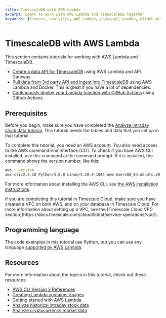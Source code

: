 ```yaml
---
title: TimescaleDB with AWS Lambda
excerpt: Learn to work with AWS Lambda and TimescaleDB together
keywords: [finance, analytics, AWS Lambda, psycopg2, pandas, GitHub Actions, pipeline]
---
```


# TimescaleDB with AWS Lambda
This section contains tutorials for working with AWS Lambda and TimescaleDB.

*   [Create a data API for TimescaleDB](/tutorials/aws-lambda/create-data-api)
    using AWS Lambda and API Gateway.
*   [Pull data from 3rd party API and ingest into TimescaleDB](/tutorials/aws-lambda/3rd-party-api-ingest)
    using AWS Lambda and Docker. This is great if you have a lot of dependencies.
*   [Continuously deploy your Lambda function with GitHub Actions](/tutorials/aws-lambda/continuous-deployment)
    using Github Actions.

## Prerequisites
Before you begin, make sure you have completed the
[Analyze intraday stock data tutorial](https://docs.timescale.com/timescaledb/latest/tutorials/analyze-intraday-stocks/).
This tutorial needs the tables and data that you set up in that tutorial.

To complete this tutorial, you need an AWS account. You also need access to the
AWS command-line interface (CLI). To check if you have AWS CLI installed, use
this command at the command prompt. If it is installed, the command shows the
version number, like this:

```bash
aws --version
aws-cli/2.2.18 Python/3.8.8 Linux/5.10.0-1044-oem exe/x86_64.ubuntu.20 prompt/off
```

For more information about installing the AWS CLI, see
[the AWS installation instructions][aws-install].

<highlight type="cloud" header="VPC on Timescale Cloud" button="Try for free">
If you are completing this tutorial in Timescale Cloud, make sure you have
created a VPC on both AWS, and on your database in Timescale Cloud. For more
information about setting up a VPC, see the
[Timescale Cloud VPC section](https://docs.timescale.com/cloud/latest/service-operations/vpc/).
</highlight>

## Programming language
The code examples in this tutorial use Python, but you can use any language
[supported by AWS Lambda][lambda-supported-langs].

## Resources
For more information about the topics in this tutorial, check out these resources:

*   [AWS CLI Version 2 References](https://awscli.amazonaws.com/v2/documentation/api/latest/reference/index.html)
*   [Creating Lambda container images](https://docs.aws.amazon.com/lambda/latest/dg/images-create.html)
*   [Getting started with AWS Lambda](https://docs.aws.amazon.com/lambda/latest/dg/getting-started.html)
*   [Analyze historical intraday stock data](/tutorials/analyze-intraday-stocks)
*   [Analyze cryptocurrency market data](/tutorials/analyze-cryptocurrency-data)

[aws-install]: https://docs.aws.amazon.com/cli/latest/userguide/install-cliv2.html
[lambda-supported-langs]: https://docs.aws.amazon.com/lambda/latest/dg/lambda-runtimes.html
